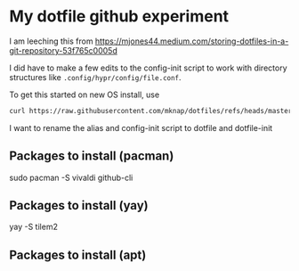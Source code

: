 # My dotfile github experiment

I am leeching this from https://mjones44.medium.com/storing-dotfiles-in-a-git-repository-53f765c0005d

I did have to make a few edits to the config-init script to work with directory structures like `.config/hypr/config/file.conf`.

To get this started on new OS install, use 
```bash 
curl https://raw.githubusercontent.com/mknap/dotfiles/refs/heads/master/config-init | bash
```

I want to rename the alias and config-init script to dotfile and dotfile-init
## Packages to install (pacman)

sudo pacman -S vivaldi github-cli

## Packages to install (yay)
yay -S tilem2

## Packages to install (apt)
